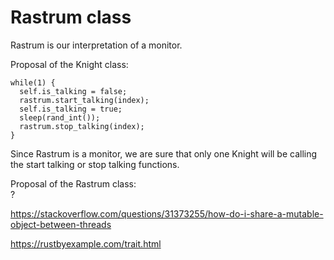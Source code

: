 # Rastrum class
Rastrum is our interpretation of a monitor.  

Proposal of the Knight class:
```
while(1) {
  self.is_talking = false;
  rastrum.start_talking(index);
  self.is_talking = true;
  sleep(rand_int());
  rastrum.stop_talking(index);
}
```

Since Rastrum is a monitor, we are sure that only one Knight will be calling the start talking or stop talking functions.

Proposal of the Rastrum class:  
?


https://stackoverflow.com/questions/31373255/how-do-i-share-a-mutable-object-between-threads

https://rustbyexample.com/trait.html
